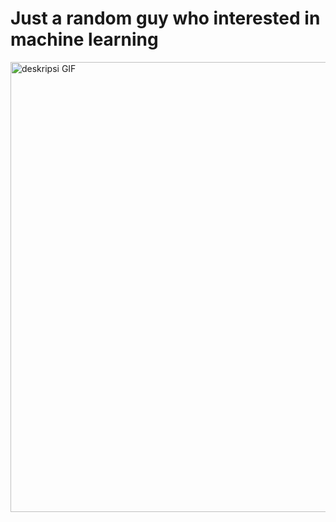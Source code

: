 **<h1>Just a random guy who interested in machine learning</h1>**
  
<p align="left">
  <img src="https://media1.tenor.com/m/32H8OJbPIlAAAAAd/death-note-light.gif" width="720" alt="deskripsi GIF">
</p>
